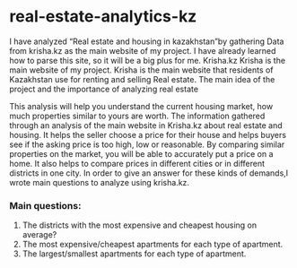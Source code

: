 # real-estate-analytics-kz

I have analyzed “Real estate and housing in kazakhstan”by gathering Data from krisha.kz as the main website of my project. I have already learned how to parse this site, so it will be a big plus for me.
Krisha.kz Krisha is the main website of my project. Krisha is the main website that residents of Kazakhstan use for renting and selling Real estate.
The main idea of the project and the importance of analyzing real estate

This analysis will help you understand the current housing market, how much properties similar to yours are worth. The information gathered through an analysis of the main website in Krisha.kz about real estate and housing. It helps the seller choose a price for their house and helps buyers see if the asking price is too high, low or reasonable. By comparing similar properties on the market, you will be able to accurately put a price on a home.
It also helps to compare prices in different cities or in different districts in one city. In order to give an answer for these kinds of demands,I wrote main questions to analyze using krisha.kz.

### Main questions:
1. The districts with the most expensive and cheapest housing on average?
2. The most expensive/cheapest apartments for each type of apartment.
3. The largest/smallest apartments for each type of apartment.
